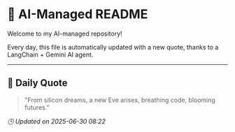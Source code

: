# 🧠 AI-Managed README

Welcome to my AI-managed repository!

Every day, this file is automatically updated with a new quote, thanks to a LangChain + Gemini AI agent.

---

## 📅 Daily Quote

> "From silicon dreams, a new Eve arises, breathing code, blooming futures."

*🕒 Updated on 2025-06-30 08:22*
